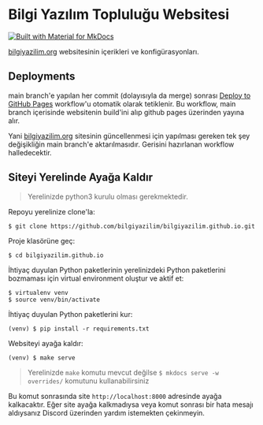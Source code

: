 # Bilgi Yazılım Topluluğu Websitesi

[![Built with Material for MkDocs](https://img.shields.io/badge/Material_for_MkDocs-526CFE?style=for-the-badge&logo=MaterialForMkDocs&logoColor=white)](https://squidfunk.github.io/mkdocs-material/)

[bilgiyazilim.org](https://bilgiyazilim.org) websitesinin içerikleri ve konfigürasyonları.

## Deployments

main branch'e yapılan her commit (dolayısıyla da merge) sonrası [Deploy to GitHub
Pages](https://github.com/bilgiyazilim/bilgiyazilim.github.io/blob/main/.github/workflows/github-pages.yml)
workflow'u otomatik olarak tetiklenir. Bu workflow, main branch içerisinde websitenin build'ini alıp
github pages üzerinden yayına alır.

Yani [bilgiyazilim.org](https://bilgiyazilim.org) sitesinin güncellenmesi için yapılması gereken tek
şey değişikliğin main branch'e aktarılmasıdır. Gerisini hazırlanan workflow halledecektir.

## Siteyi Yerelinde Ayağa Kaldır

> Yerelinizde python3 kurulu olması gerekmektedir.

Repoyu yerelinize clone'la:
```
$ git clone https://github.com/bilgiyazilim/bilgiyazilim.github.io.git
```

Proje klasörüne geç:
```
$ cd bilgiyazilim.github.io
```

İhtiyaç duyulan Python paketlerinin yerelinizdeki Python paketlerini bozmaması için virtual
environment oluştur ve aktif et:
```
$ virtualenv venv
$ source venv/bin/activate
```

İhtiyaç duyulan Python paketlerini kur:
```
(venv) $ pip install -r requirements.txt
```

Websiteyi ayağa kaldır:
```
(venv) $ make serve
```

> Yerelinizde `make` komutu mevcut değilse `$ mkdocs serve -w overrides/` komutunu kullanabilirsiniz

Bu komut sonrasında site `http://localhost:8000` adresinde ayağa kalkacaktır. Eğer site ayağa
kalkmadıysa veya komut sonrası bir hata mesajı aldıysanız Discord üzerinden yardım istemekten
çekinmeyin.
